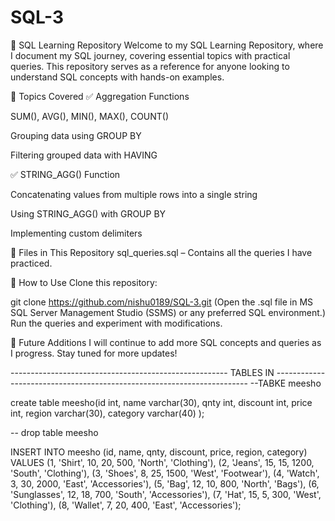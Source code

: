 # SQL-3


📌 SQL Learning Repository
Welcome to my SQL Learning Repository, where I document my SQL journey, covering essential topics with practical queries. This repository serves as a reference for anyone looking to understand SQL concepts with hands-on examples.

📖 Topics Covered
✅ Aggregation Functions

SUM(), AVG(), MIN(), MAX(), COUNT()

Grouping data using GROUP BY

Filtering grouped data with HAVING

✅ STRING_AGG() Function

Concatenating values from multiple rows into a single string

Using STRING_AGG() with GROUP BY

Implementing custom delimiters

📂 Files in This Repository
sql_queries.sql – Contains all the queries I have practiced.

🚀 How to Use
Clone this repository:

git clone https://github.com/nishu0189/SQL-3.git
(Open the .sql file in MS SQL Server Management Studio (SSMS) or any preferred SQL environment.)
Run the queries and experiment with modifications.

📌 Future Additions
I will continue to add more SQL concepts and queries as I progress. Stay tuned for more updates!




------------------------------------------------------ TABLES IN  -----------------------------------------------------------------------
--TABKE meesho

create table meesho(id int,
name varchar(30),
qnty int,
discount int,
price int,
region varchar(30),
category varchar(40) );


-- drop table meesho

INSERT INTO meesho (id, name, qnty, discount, price, region, category)
VALUES
(1, 'Shirt', 10, 20, 500, 'North', 'Clothing'),
(2, 'Jeans', 15, 15, 1200, 'South', 'Clothing'),
(3, 'Shoes', 8, 25, 1500, 'West', 'Footwear'),
(4, 'Watch', 3, 30, 2000, 'East', 'Accessories'),
(5, 'Bag', 12, 10, 800, 'North', 'Bags'),
(6, 'Sunglasses', 12, 18, 700, 'South', 'Accessories'),
(7, 'Hat', 15, 5, 300, 'West', 'Clothing'),
(8, 'Wallet', 7, 20, 400, 'East', 'Accessories');

